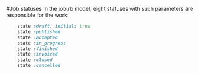 #Job statuses
In the job.rb model, eight statuses with such parameters are responsible for the work:
```ruby
    state :draft, initial: true
    state :published
    state :accepted
    state :in_progress
    state :finished
    state :invoiced
    state :closed
    state :cancelled
```
